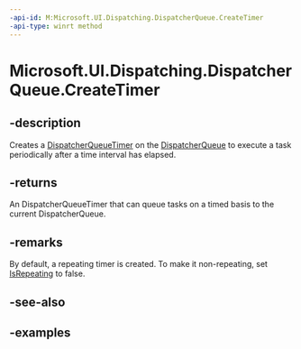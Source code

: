 ```yaml
---
-api-id: M:Microsoft.UI.Dispatching.DispatcherQueue.CreateTimer
-api-type: winrt method
---
```


# Microsoft.UI.Dispatching.DispatcherQueue.CreateTimer

<!--
public Microsoft.UI.Dispatching.DispatcherQueueTimer CreateTimer ();
-->

## -description

Creates a [DispatcherQueueTimer](dispatcherqueuetimer.md) on the [DispatcherQueue](dispatcherqueue.md) to execute a task periodically after a time interval has elapsed.

## -returns

An DispatcherQueueTimer that can queue tasks on a timed basis to the current DispatcherQueue.

## -remarks

By default, a repeating timer is created. To make it non-repeating, set [IsRepeating](dispatcherqueuetimer_isrepeating.md) to false.

## -see-also

## -examples
